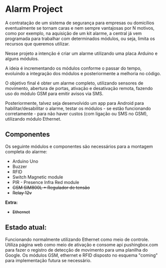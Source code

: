 # Alarm Project

A contratação de um sistema de segurança para empresas ou domicílios eventualmente se tornam caras e nem sempre vantajosas por N motivos, como por exemplo, na aquisição de um kit alarme, a central já vem programada para trabalhar com determinados módulos, ou seja, limita os recursos que queremos utilizar.

Nesse projeto a intenção é criar um alarme utilizando uma placa Arduino e alguns módulos.

A ideia é incrementando os módulos conforme o passar do tempo, evoluindo a integração dos módulos e posteriormente a melhoria no código.

O objetivo final é obter um alarme completo, utilizando sensores de movimento, abertura de portas, ativação e desativação remota, fazendo uso do módulo GSM para emitir avisos via SMS.

Posteriormente, talvez seja desenvolvido um app para Android para habilitar/desabilitar o alarme, testar os módulos - se estão funcionando corretamente - para não haver custos (com ligação ou SMS no GSM), utilizando módulo Ethernet.


## Componentes

Os seguinte módulos e componentes são necessários para a montagem completa do alarme:

 * Arduino Uno 
 * Buzzer 
 * RFID
 * Switch Magnetic module
 * PIR - Presence Infra Red module
 * <s>GSM SIM800L + Regulador de tensão </s>
 * <s>Relay 12v </s>
 
 **Extra:**
 * <s> Ethernet </s>


## Estado atual:
Funcionando normalmente utilizando Ethernet como meio de controle. Utiliza página web como meio de ativação e consome api pushingbox.com para fazer o registro de detecção de movimento para uma planilha do Google. Os módulos GSM, ethernet e RFID disposto no esquema "coming" para implementação futura se necessário.
